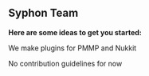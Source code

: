 ## Syphon Team


**Here are some ideas to get you started:**

 We make plugins for PMMP and Nukkit

 No contribution guidelines for now

                    
